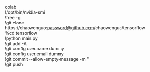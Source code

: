 colab<br>
!/opt/bin/nvidia-smi<br>
!free -g<br>
!git clone https://chaowenguo:password@github.com/chaowenguo/tensorflow<br>
%cd tensorflow<br>
!python main.py<br>
!git add -A<br>
!git config user.name dummy<br>
!git config user.email dummy<br>
!git commit --allow-empty-message -m ''<br>
!git push

